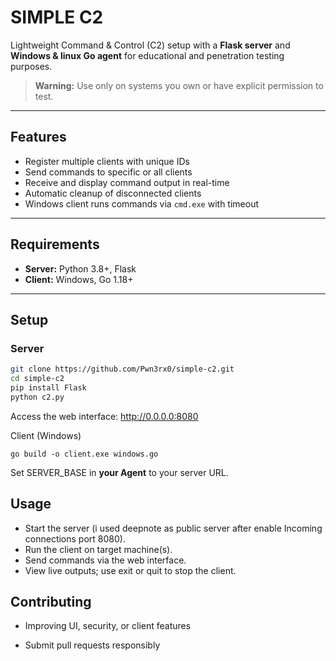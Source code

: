 # SIMPLE C2

Lightweight Command & Control (C2) setup with a **Flask server** and **Windows & linux Go agent** for educational and penetration testing purposes.

> **Warning:** Use only on systems you own or have explicit permission to test.

---

## Features

- Register multiple clients with unique IDs  
- Send commands to specific or all clients  
- Receive and display command output in real-time  
- Automatic cleanup of disconnected clients  
- Windows client runs commands via `cmd.exe` with timeout  

---

## Requirements

- **Server:** Python 3.8+, Flask  
- **Client:** Windows, Go 1.18+  

---

## Setup

### Server

```bash
git clone https://github.com/Pwn3rx0/simple-c2.git
cd simple-c2
pip install Flask
python c2.py
```
Access the web interface: http://0.0.0.0:8080

Client (Windows)
```
go build -o client.exe windows.go
```
Set SERVER_BASE in **your Agent** to your server URL.
## Usage

   - Start the server (i used deepnote as public server after enable Incoming connections port 8080).
   - Run the client on target machine(s).
   - Send commands via the web interface.
   - View live outputs; use exit or quit to stop the client.

## Contributing

   - Improving UI, security, or client features

   - Submit pull requests responsibly


